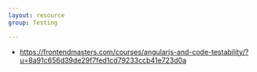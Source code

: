 ```yaml
---
layout: resource
group: Testing

---
```

<!-- General resources go here -->

- <https://frontendmasters.com/courses/angularjs-and-code-testability/?u=8a91c656d39de29f7fed1cd79233ccb41e723d0a>

<!-- #### Core -->

<!-- #### Intermediate -->

<!-- #### Advanced -->

<!-- #### Jedi -->
